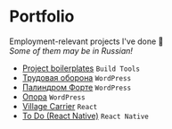 # Portfolio
Employment-relevant projects I've done :briefcase:  
_Some of them may be in Russian!_

- [Project boilerplates](https://github.com/slamach/project-boilerplates) `Build Tools`
- [Трудовая оборона](https://oborona.media) `WordPress`
- [Палиндром Форте](https://palindrome.media/forte) `WordPress`
- [Опора](https://blog.zigmund.online/opora) `WordPress`
- [Village Carrier](https://github.com/slamach/village-carrier) `React`
- [To Do (React Native)](https://github.com/slamach/react-native-todo-app) `React Native`
